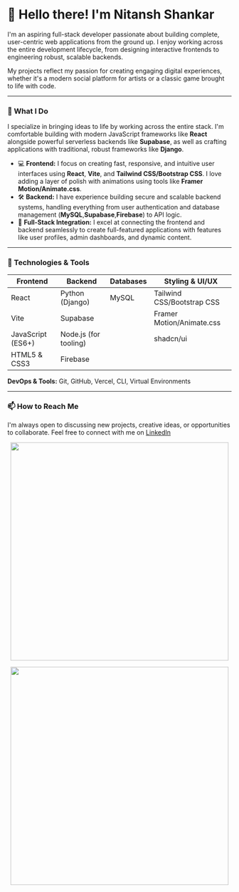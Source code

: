 # 👋 Hello there! I'm Nitansh Shankar

I'm an aspiring full-stack developer passionate about building complete, user-centric web applications from the ground up. I enjoy working across the entire development lifecycle, from designing interactive frontends to engineering robust, scalable backends.

My projects reflect my passion for creating engaging digital experiences, whether it's a modern social platform for artists or a classic game brought to life with code.

---

### 🚀 What I Do

I specialize in bringing ideas to life by working across the entire stack. I'm comfortable building with modern JavaScript frameworks like **React** alongside powerful serverless backends like **Supabase**, as well as crafting applications with traditional, robust frameworks like **Django**.

- 💻 **Frontend:** I focus on creating fast, responsive, and intuitive user interfaces using **React**, **Vite**, and **Tailwind CSS/Bootstrap CSS**. I love adding a layer of polish with animations using tools like **Framer Motion/Animate.css**.
- 🛠️ **Backend:** I have experience building secure and scalable backend systems, handling everything from user authentication and database management (**MySQL**,**Supabase**,**Firebase**) to API logic.
- 🎨 **Full-Stack Integration:** I excel at connecting the frontend and backend seamlessly to create full-featured applications with features like user profiles, admin dashboards, and dynamic content.

---

### 🔧 Technologies & Tools



| Frontend           | Backend                | Databases        | Styling & UI/UX                |
| ------------------ | ---------------------- | ---------------- | -------------------------------|
| React              | Python (Django)        |  MySQL           | Tailwind CSS/Bootstrap CSS     |
| Vite               | Supabase               |                  | Framer Motion/Animate.css      |
| JavaScript (ES6+)  | Node.js (for tooling)  |                  |  shadcn/ui                     |
| HTML5 & CSS3       | Firebase               |                  |                                |



**DevOps & Tools:** Git, GitHub, Vercel, CLI, Virtual Environments

---

### 📫 How to Reach Me

I'm always open to discussing new projects, creative ideas, or opportunities to collaborate. Feel free to connect with me on [LinkedIn](https://www.linkedin.com/in/shankarnitansh/)

<div align="center">

<img src="https://github-readme-stats.vercel.app/api?username=BIJJUDAMA&theme=solarized-dark&show_icons=true&hide_border=true&count_private=true" width="490"><br>

<img src="https://github-readme-stats.vercel.app/api/top-langs/?username=BIJJUDAMA&theme=solarized-dark&show_icons=true&hide_border=true&layout=compact&card_width=490" width="490" >

</div>
